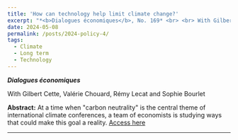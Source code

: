 ```yaml
---
title: 'How can technology help limit climate change?'
excerpt: "*<b>Dialogues économiques</b>, No. 169* <br> <br> With Gilbert Cette, Valérie Chouard, Rémy Lecat and Sophie Bourlet <br> <br> Climate policy has so far had limited results despite national commitments under the Paris agreement. Various scenarios establishing a cost-benefit balance of this policy bring to light the main obstacles it is facing. Its net gains are highly significant but remote in time and very unevenly distributed between countries. <br> <br> [Access here](https://www.banque-france.fr/en/publications-and-statistics/publications/climate-policy-challenge-long-term-horizon-and-national-interests)"
date: 2024-05-08
permalink: /posts/2024-policy-4/
tags:
  - Climate
  - Long term
  - Technology
---
```


*<b>Dialogues économiques</b>*

With Gilbert Cette, Valérie Chouard, Rémy Lecat and Sophie Bourlet

**Abstract:** At a time when "carbon neutrality" is the central theme of international climate conferences, a team of economists is studying ways that could make this goal a reality.
[Access here](https://www.dialogueseconomiques.fr/en/article/how-can-technology-help-limit-climate-change)

------
